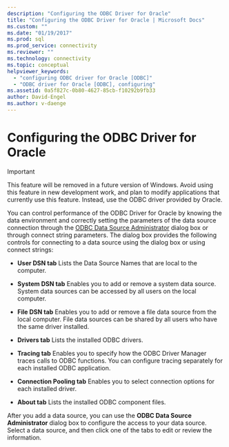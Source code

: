 ```yaml
---
description: "Configuring the ODBC Driver for Oracle"
title: "Configuring the ODBC Driver for Oracle | Microsoft Docs"
ms.custom: ""
ms.date: "01/19/2017"
ms.prod: sql
ms.prod_service: connectivity
ms.reviewer: ""
ms.technology: connectivity
ms.topic: conceptual
helpviewer_keywords: 
  - "configuring ODBC driver for Oracle [ODBC]"
  - "ODBC driver for Oracle [ODBC], configuring"
ms.assetid: 0a5f827c-0b80-4627-85cb-f10292b9fb33
author: David-Engel
ms.author: v-daenge
---
```

# Configuring the ODBC Driver for Oracle
> [!IMPORTANT]  
>  This feature will be removed in a future version of Windows. Avoid using this feature in new development work, and plan to modify applications that currently use this feature. Instead, use the ODBC driver provided by Oracle.  
  
 You can control performance of the ODBC Driver for Oracle by knowing the data environment and correctly setting the parameters of the data source connection through the [ODBC Data Source Administrator](../../odbc/admin/odbc-data-source-administrator.md) dialog box or through connect string parameters. The dialog box provides the following controls for connecting to a data source using the dialog box or using connect strings:  
  
-   **User DSN tab** Lists the Data Source Names that are local to the computer.  
  
-   **System DSN tab** Enables you to add or remove a system data source. System data sources can be accessed by all users on the local computer.  
  
-   **File DSN tab** Enables you to add or remove a file data source from the local computer. File data sources can be shared by all users who have the same driver installed.  
  
-   **Drivers tab** Lists the installed ODBC drivers.  
  
-   **Tracing tab** Enables you to specify how the ODBC Driver Manager traces calls to ODBC functions. You can configure tracing separately for each installed ODBC application.  
  
-   **Connection Pooling tab** Enables you to select connection options for each installed driver.  
  
-   **About tab** Lists the installed ODBC component files.  
  
 After you add a data source, you can use the **ODBC Data Source Administrator** dialog box to configure the access to your data source. Select a data source, and then click one of the tabs to edit or review the information.
